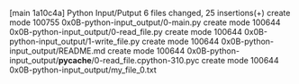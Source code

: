 [main 1a10c4a] Python Input/Putput
 6 files changed, 25 insertions(+)
 create mode 100755 0x0B-python-input_output/0-main.py
 create mode 100644 0x0B-python-input_output/0-read_file.py
 create mode 100644 0x0B-python-input_output/1-write_file.py
 create mode 100644 0x0B-python-input_output/README.md
 create mode 100644 0x0B-python-input_output/__pycache__/0-read_file.cpython-310.pyc
 create mode 100644 0x0B-python-input_output/my_file_0.txt
